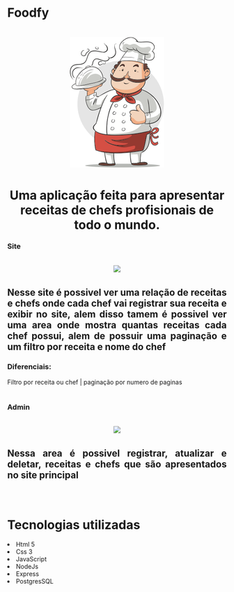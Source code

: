 # Foodfy

  
<h1 align ="center">
    <img src="public/assets/chef.png">
</h1>

<h1 align ="center">Uma aplicação feita para apresentar receitas de chefs profisionais de todo o mundo.</h1>

**<h3>Site</h3>**

<h2 align ="center"> 
<img src="public/assets/site.gif">
<h2>

<p align="justify">Nesse site é possivel ver uma relação de receitas  e chefs onde cada chef vai registrar sua receita e exibir no site, alem disso tamem é possivel ver uma area onde mostra quantas receitas cada chef possui, alem de possuir uma paginação e um filtro por receita e nome do chef </p>

### **Diferenciais**: <br>
Filtro por receita ou chef | paginação por numero de paginas   
<br>


**<h3>Admin</h3>**

<h2 align ="center"> 
<img src="public/assets/admin.gif">
<h2>

<p align="justify">Nessa area é possivel registrar, atualizar e deletar, receitas e chefs que são apresentados no site principal  </p>

 
<br>
<h1>Tecnologias utilizadas</h1>

<li>Html 5
<li>Css 3
<li>JavaScript
<li>NodeJs
<li>Express
<li>PostgresSQL
